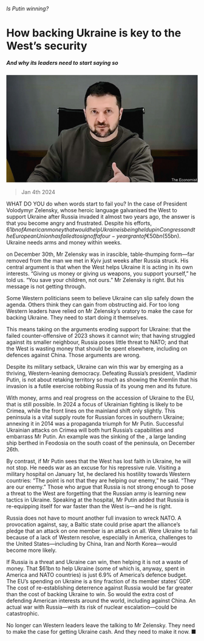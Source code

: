 ###### Is Putin winning?

# How backing Ukraine is key to the West’s security 

##### And why its leaders need to start saying so 

![image](images/20240106_LDP001.jpg) 

> Jan 4th 2024 

WHAT DO YOU do when words start to fail you? In the case of President Volodymyr Zelensky, whose heroic language galvanised the West to support Ukraine after Russia invaded it almost two years ago, the answer is that you become angry and frustrated. Despite his efforts, $61bn of American money that would help Ukraine is being held up in Congress and the European Union has failed to sign off a four-year grant of €50bn ($55bn). Ukraine needs arms and money within weeks.

 on December 30th, Mr Zelensky was in irascible, table-thumping form—far removed from the man we met in Kyiv just weeks after Russia struck. His central argument is that when the West helps Ukraine it is acting in its own interests. “Giving us money or giving us weapons, you support yourself,” he told us. “You save your children, not ours.” Mr Zelensky is right. But his message is not getting through.


Some Western politicians seem to believe Ukraine can slip safely down the agenda. Others think they can gain from obstructing aid. For too long Western leaders have relied on Mr Zelensky’s oratory to make the case for backing Ukraine. They need to start doing it themselves.

This means taking on the arguments eroding support for Ukraine: that the failed counter-offensive of 2023 shows it cannot win; that having struggled against its smaller neighbour, Russia poses little threat to NATO; and that the West is wasting money that should be spent elsewhere, including on defences against China. Those arguments are wrong.

Despite its military setback, Ukraine can win this war by emerging as a thriving, Western-leaning democracy. Defeating Russia’s president, Vladimir Putin, is not about retaking territory so much as showing the Kremlin that his invasion is a futile exercise robbing Russia of its young men and its future.

With money, arms and real progress on the accession of Ukraine to the EU, that is still possible. In 2024 a focus of Ukrainian fighting is likely to be Crimea, while the front lines on the mainland shift only slightly. This peninsula is a vital supply route for Russian forces in southern Ukraine; annexing it in 2014 was a propaganda triumph for Mr Putin. Successful Ukrainian attacks on Crimea will both hurt Russia’s capabilities and embarrass Mr Putin. An example was the sinking of the , a large landing ship berthed in Feodosia on the south coast of the peninsula, on December 26th. 

By contrast, if Mr Putin sees that the West has lost faith in Ukraine, he will not stop. He needs war as an excuse for his repressive rule. Visiting a military hospital on January 1st, he declared his hostility towards Western countries: “The point is not that they are helping our enemy,” he said. “They are our enemy.” Those who argue that Russia is not strong enough to pose a threat to the West are forgetting that the Russian army is learning new tactics in Ukraine. Speaking at the hospital, Mr Putin added that Russia is re-equipping itself for war faster than the West is—and he is right.

Russia does not have to mount another full invasion to wreck NATO. A provocation against, say, a Baltic state could prise apart the alliance’s pledge that an attack on one member is an attack on all. Were Ukraine to fail because of a lack of Western resolve, especially in America, challenges to the United States—including by China, Iran and North Korea—would become more likely.

If Russia is a threat and Ukraine can win, then helping it is not a waste of money. That $61bn to help Ukraine (some of which is, anyway, spent in America and NATO countries) is just 6.9% of America’s defence budget. The EU’s spending on Ukraine is a tiny fraction of its member states’ GDP. The cost of re-establishing deterrence against Russia would be far greater than the cost of backing Ukraine to win. So would the extra cost of defending American interests around the world, including against China. An actual war with Russia—with its risk of nuclear escalation—could be catastrophic. 

No longer can Western leaders leave the talking to Mr Zelensky. They need to make the case for getting Ukraine cash. And they need to make it now. ■

